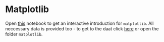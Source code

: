 # Matplotlib

Open [this](Matplotlib.ipynb) notebook to get an interactive introduction for `matplotlib`.
All neccessary data is provided too - to get to the daat click [here](./matplotlib) or open the folder `matplotlib`.